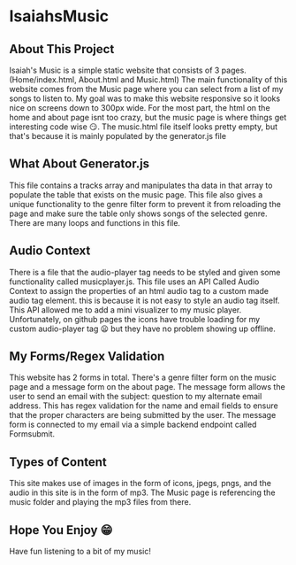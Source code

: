 # IsaiahsMusic
## About This Project
Isaiah's Music is a simple static website that consists of 3 pages.(Home/index.html, About.html and Music.html)
The main functionality of this website comes from the Music page where you can select from a list of my songs to listen to. My goal was to make this website responsive so it looks nice on screens down to 300px wide. For the most part, the html on the home and about page isnt too crazy, but the music page is where things get interesting code wise :smirk:. The music.html file itself looks pretty empty, but that's because it is mainly populated by the generator.js file
## What About Generator.js
This file contains a tracks array and manipulates tha data in that array to populate the table that exists on the music page. This file also gives a unique functionality to the genre filter form to prevent it from reloading the page and make sure the table only shows songs of the selected genre. There are many loops and functions in this file.
## Audio Context
There is a file that the audio-player tag needs to be styled and given some functionality called musicplayer.js. This file uses an API Called Audio Context to assign the properties of an html audio tag to a custom made audio tag element. this is because it is not easy to style an audio tag itself. This API allowed me to add a mini visualizer to my music player. Unfortunately, on github pages the icons have trouble loading for my custom audio-player tag :frowning: but they have no problem showing up offline.
## My Forms/Regex Validation
This website has 2 forms in total. There's a genre filter form on the music page and a message form on the about page. The message form allows the user to send an email with the subject: question to my alternate email address. This has regex validation for the name and email fields to ensure that the proper characters are being submitted by the user. The message form is connected to my email via a simple backend endpoint called Formsubmit.
## Types of Content
This site makes use of images in the form of icons, jpegs, pngs, and the audio in this site is in the form of mp3. The Music page is referencing the music folder and playing the mp3 files from there.
## Hope You Enjoy :grin:
Have fun listening to a bit of my music!